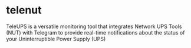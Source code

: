 # telenut
TeleUPS is a versatile monitoring tool that integrates Network UPS Tools (NUT) with Telegram to provide real-time notifications about the status of your Uninterruptible Power Supply (UPS)

